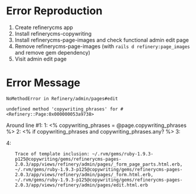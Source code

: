 # Error Reproduction #
1. Create refinerycms app
2. Install refinerycms-copywriting
3. Install refinerycms-page-images and check functional admin edit page
4. Remove refinerycms-page-images (with `rails d refinery:page_images` and
   remove gem dependency)
5. Visit admin edit page

# Error Message #
`NoMethodError in Refinery/admin/pages#edit`

`undefined method 'copywriting_phrases' for #<Refinery::Page:0x000000053a9738>`

Around line #1:
    1: <% copywriting_phrases = @page.copywriting_phrases %>
    2: <% if copywriting_phrases and copywriting_phrases.any? %>
    3:   <div class='wym_skin_refinery page_part' id='copywriting-tab'>
    4:     <ul>

`Trace of template inclusion:
~/.rvm/gems/ruby-1.9.3-p125@copywriting/gems/refinerycms-pages-2.0.3/app/views/refinery/admin/pages/_form_page_parts.html.erb,
~/.rvm/gems/ruby-1.9.3-p125@copywriting/gems/refinerycms-pages-2.0.3/app/views/refinery/admin/pages/_form.html.erb,
~/.rvm/gems/ruby-1.9.3-p125@copywriting/gems/refinerycms-pages-2.0.3/app/views/refinery/admin/pages/edit.html.erb`

